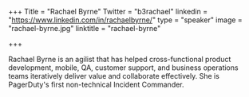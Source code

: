 +++
Title = "Rachael Byrne"
Twitter = "b3rachael"
linkedin = "https://www.linkedin.com/in/rachaelbyrne/"
type = "speaker"
image = "rachael-byrne.jpg"
linktitle = "rachael-byrne"

+++

Rachael Byrne is an agilist that has helped cross-functional product development, mobile, QA, customer support, and business operations teams iteratively deliver value and collaborate effectively. She is PagerDuty's first non-technical Incident Commander.
